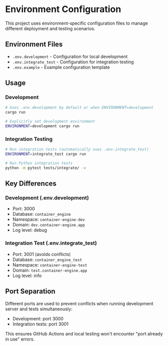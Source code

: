 # Environment Configuration

This project uses environment-specific configuration files to manage different deployment and testing scenarios.

## Environment Files

- `.env.development` - Configuration for local development
- `.env.integrate_test` - Configuration for integration testing  
- `.env.example` - Example configuration template

## Usage

### Development
```bash
# Uses .env.development by default or when ENVIRONMENT=development
cargo run

# Explicitly set development environment
ENVIRONMENT=development cargo run
```

### Integration Testing
```bash
# Run integration tests (automatically uses .env.integrate_test)
ENVIRONMENT=integrate_test cargo run

# Run Python integration tests
python -m pytest tests/integrate/ -v
```

## Key Differences

### Development (.env.development)
- Port: 3000
- Database: `container_engine` 
- Namespace: `container-engine-dev`
- Domain: `dev.container-engine.app`
- Log level: debug

### Integration Test (.env.integrate_test)
- Port: 3001 (avoids conflicts)
- Database: `container_engine_test`
- Namespace: `container-engine-test` 
- Domain: `test.container-engine.app`
- Log level: info

## Port Separation

Different ports are used to prevent conflicts when running development server and tests simultaneously:
- Development: port 3000
- Integration tests: port 3001

This ensures GitHub Actions and local testing won't encounter "port already in use" errors.